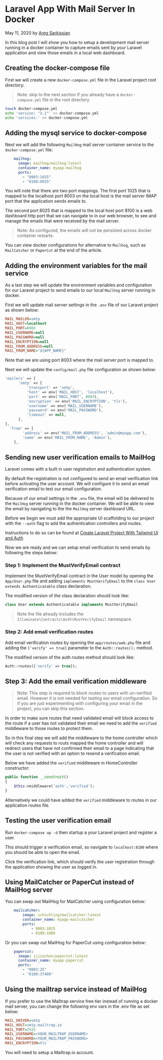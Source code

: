 # Laravel App With Mail Server In Docker

May 11, 2020 by [Areg Sarkissian](https://aregsar.com/about)

In this blog post I will show you how to setup a development mail server running in a docker container to capture emails sent by your Laravel application and view those emails in a local web dashboard.

## Creating the docker-compose file

First we will create a new `docker-compose.yml` file in the Laravel project root directory:

> Note: skip to the next section if you already have a `docker-compose.yml` file in the root directory

```bash
touch docker-compose.yml
echo 'version: "3.1"' >> docker-compose.yml
echo 'services:' >> docker-compose.yml
```

## Adding the mysql service to docker-compose

Next we will add the following `MailHog` mail server container service to the `docker-compose.yml` file:

```yaml
    mailhog:
      image: mailhog/mailhog:latest
      container_name: myapp-mailhog
      ports:
        - "8003:1025"
        - "8100:8025"
```

You will note that there are two port mappings. The first port 1025 that is mapped to the localhost port 8003 on the local host is the mail server IMAP port that the application sends emails to.

The second port 8025 that is mapped to the local host port 8100 is a web dashboard http port that we can navigate to in our web browser, to see and manage the emails that were received by the mail server.

> Note: As configured, the emails will not be persisted across docker container restarts.

You can view docker configurations for alternative to `Mailhog`, such as `MailCatcher` or `PaperCut` at the end of the article.

## Adding the environment variables for the mail service

As a last step we will update the environment variables and configuration for our Laravel project to send emails to our local `Mailhog` server running in docker.

First we will update mail server settings in the `.env` file of our Laravel project as shown below:

```ini
MAIL_MAILER=smtp
MAIL_HOST=localhost
MAIL_PORT=8003
MAIL_USERNAME=null
MAIL_PASSWORD=null
MAIL_ENCRYPTION=null
MAIL_FROM_ADDRESS=null
MAIL_FROM_NAME="${APP_NAME}"
```

Note that we are using port 8003 where the mail server port is mapped to.

Next we will update the `config/mail.php` file configuration as shown below:

```php
'mailers' => [
      'smtp' => [
          'transport' => 'smtp',
          'host' => env('MAIL_HOST', 'localhost'),
          'port' => env('MAIL_PORT', 8003),
          'encryption' => env('MAIL_ENCRYPTION', 'tls'),
          'username' => env('MAIL_USERNAME'),
          'password' => env('MAIL_PASSWORD'),
          'timeout' => null,
      ],
],
  'from' => [
        'address' => env('MAIL_FROM_ADDRESS', 'admin@myapp.com'),
        'name' => env('MAIL_FROM_NAME', 'Admin'),
    ],
```

## Sending new user verification emails to MailHog

Laravel comes with a built in user registration and authentication system.

By default the registration is not configured to send an email verification link before activating the user account. We will configure it to send an email verification email to test our email configuration. 

Because of our email settings in the `.env` file, the email will be delivered to the `MailHog` server running in the docker container. We will be able to view the email by navigating to the the `MailHog` server dashboard URL.

Before we begin we must add the appropriate UI scaffolding to our project with the `--auth` flag to add the authentication controllers and routes.

Instructions to do so can be found at [Create Laravel Project With Tailwind UI and Auth](https://aregsar.com/blog/2020/create-laravel-project-with-tailwind-ui-and-auth/)

Now we are ready and we can setup email verification to send emails by following the steps below:

### Step 1: Implement the MustVerifyEmail contract

Implement the MustVerifyEmail contract in the User model by opening the `App/User.php` file and adding `implements MustVerifyEmail` to the `class User extends Authenticatable` class declaration.

The modified version of the class declaration should look like:

```php
class User extends Authenticatable implements MustVerifyEmail
```

> Note the file already includes the `Illuminate\Contracts\Auth\MustVerifyEmail` namespace.

### Step 2: Add email verification routes

Add email verification routes by opening the `app/routes/web.php` file and adding the `['verify' => true]` parameter to the `Auth::routes();` method.

The modified version of the auth routes method should look like:

```php
Auth::routes(['verify' => true]);
```

## Step 3: Add the email verification middleware

> Note: This step is required to block routes to users with un-verified email. However it is not needed for testing our email configuration. So if you are just experimenting with configuring your email in the project, you can skip this section.

In order to make sure routes that need validated email will block access to the route if a user has not validated their email we need to add the `verified` middleware to those routes to protect them.

So in this final step we will add the middleware to the home controller
which will check any requests to routs mapped the home controller and will redirect users that have not confirmed their email to a page indicating that the user is not verified with an option to resend a verification email.

Below we have added the `verified` middleware in HomeController constructor:

```php
public function __construct()
{
    $this->middleware('auth','verified');
}
```

Alternatively we could have added the `verified` middleware to routes in our application routes file.

## Testing the user verification email

Run `docker-compose up -d` then startup a your Laravel project and register a user.

This should trigger a verification email, so navigate to `localhost:8100` where you should be able to open the email.

Click the verification link, which should verify the user registration through the application showing the user as logged in.

## Using MailCatcher or PaperCut instead of MailHog server

You can swap out MailHog for MailCatcher using configuration below:

```yaml
    mailcatcher:
        image: schickling/mailcatcher:latest
        container_name: myapp-mailcatcher
        ports:
            - 8003:1025
            - 8100:1080
```

Or you can swap out MailHog for PaperCut using configuration below:

```yaml
    papercut:
      image: jijiechen/papercut:latest
      container_name: myapp-papercut
      ports:
        - "8003:25"
        - "8100:37408"
```

## Using the mailtrap service instead of MailHog

If you prefer to use the Mailtrap service free tier instead of running a docker mail server, you can change the following env vars in the .env file as set below:

```ini
MAIL_DRIVER=smtp  
MAIL_HOST=smtp.mailtrap.io  
MAIL_PORT=2525  
MAIL_USERNAME=<YOUR_MAILTRAP_USERNAME>  
MAIL_PASSWORD=<YOUR_MAILTRAP_PASSWORD>  
MAIL_ENCRYPTION=tls
```

You will need to setup a Mailtrap.io account.
